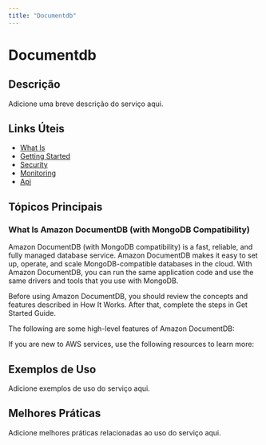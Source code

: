 ```yaml
---
title: "Documentdb"
---
```


# Documentdb

## Descrição

Adicione uma breve descrição do serviço aqui.

## Links Úteis

- [What Is](https://docs.aws.amazon.com/documentdb/latest/developerguide/what-is.html)
- [Getting Started](https://docs.aws.amazon.com/documentdb/latest/developerguide/getting-started.html)
- [Security](https://docs.aws.amazon.com/documentdb/latest/developerguide/security.html)
- [Monitoring](https://docs.aws.amazon.com/documentdb/latest/developerguide/monitoring.html)
- [Api](https://docs.aws.amazon.com/documentdb/latest/developerguide/api.html)

## Tópicos Principais

### What Is Amazon DocumentDB (with MongoDB Compatibility)

Amazon DocumentDB (with MongoDB compatibility) is a fast, reliable, and fully managed database service. Amazon DocumentDB makes it easy to set up, operate, and scale MongoDB-compatible databases in the cloud. With Amazon DocumentDB, you can run the same application code and use the same drivers and tools that you use with MongoDB.

Before using Amazon DocumentDB, you should review the concepts and features described in How It Works. After that, complete the steps in Get Started Guide.

The following are some high-level features of Amazon DocumentDB:

If you are new to AWS services, use the following resources to learn more:

## Exemplos de Uso

Adicione exemplos de uso do serviço aqui.

## Melhores Práticas

Adicione melhores práticas relacionadas ao uso do serviço aqui.
